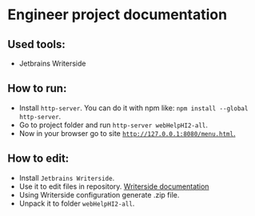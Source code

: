 # Engineer project documentation

## Used tools:

- Jetbrains Writerside

## How to run:

- Install `http-server`. You can do it with npm like: `npm install --global http-server`.
- Go to project folder and run `http-server webHelpHI2-all`.
- Now in your browser go to site <a href="http://127.0.0.1:8080/menu.html">`http://127.0.0.1:8080/menu.html`. </a>

## How to edit:

- Install `Jetbrains Writerside`.
- Use it to edit files in repository. <a href="https://www.jetbrains.com/help/writerside/discover-writerside.html">Writerside documentation</a>
- Using Writerside configuration generate .zip file.
- Unpack it to folder `webHelpHI2-all`.